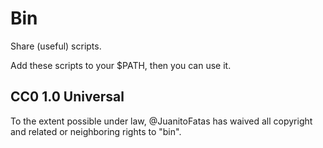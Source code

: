 # Bin

Share (useful) scripts.

Add these scripts to your $PATH, then you can use it.

## CC0 1.0 Universal

To the extent possible under law, @JuanitoFatas has waived all copyright and related or neighboring rights to "bin".
